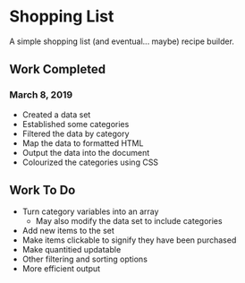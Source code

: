 # Shopping List

A simple shopping list (and eventual... maybe) recipe builder.

## Work Completed

### March 8, 2019
- Created a data set
- Established some categories
- Filtered the data by category
- Map the data to formatted HTML
- Output the data into the document
- Colourized the categories using CSS

## Work To Do
- Turn category variables into an array
    - May also modify the data set to include categories
- Add new items to the set
- Make items clickable to signify they have been purchased
- Make quantitied updatable
- Other filtering and sorting options
- More efficient output

